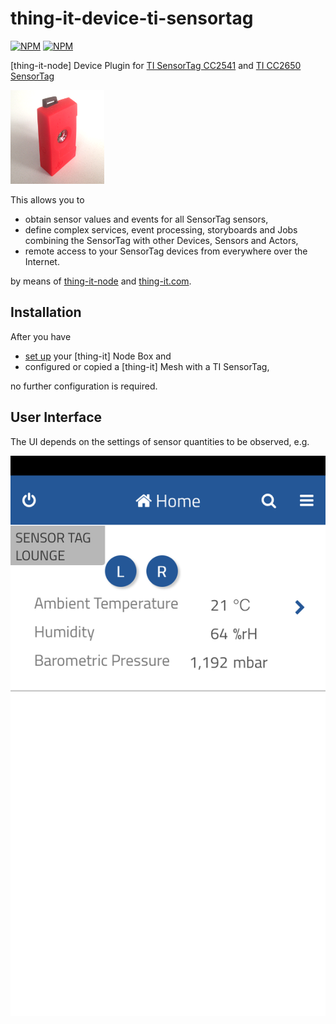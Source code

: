 # thing-it-device-ti-sensortag

[![NPM](https://nodei.co/npm/thing-it-ti-sensortag.png)](https://nodei.co/npm/thing-it-device-ti-sensortag/)
[![NPM](https://nodei.co/npm-dl/thing-it-device-ti-sensortag.png)](https://nodei.co/npm/thing-it-device-ti-sensortage/)

[thing-it-node] Device Plugin for [TI SensorTag CC2541](http://www.ti.com/tool/cc2541dk-sensor) and [TI CC2650 SensorTag](http://www.ti.com/tool/cc2650stk)

<img src="./documentation/images/ti-sensortag.png">

This allows you to 

* obtain sensor values and events for all SensorTag sensors,
* define complex services, event processing, storyboards and Jobs combining the SensorTag with other Devices, Sensors and Actors,
* remote access to your SensorTag devices from everywhere over the Internet.

by means of [thing-it-node](https://github.com/marcgille/thing-it-node) and [thing-it.com](http://www.thing-it.com).

## Installation

After you have 

* [set up](http://www.thing-it.com/thing-it/index.html?document=gettingStarted#/documentationPanel) your [thing-it] Node Box and 
* configured or copied a [thing-it] Mesh with a TI SensorTag, 

no further configuration is required.

## User Interface

The UI depends on the settings of sensor quantities to be observed, e.g.

<img src="./documentation/images/ui.png">




